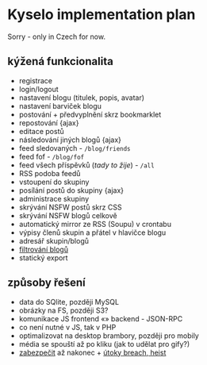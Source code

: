 # Kyselo implementation plan

Sorry - only in Czech for now.

## kýžená funkcionalita

- registrace
- login/logout
- nastavení blogu (titulek, popis, avatar)
- nastavení barviček blogu
- postování + předvyplnění skrz bookmarklet
- repostování {ajax}
- editace postů
- následování jiných blogů {ajax}
- feed sledovaných - `/blog/friends`
- feed fof - `/blog/fof`
- feed všech příspěvků (*tady to žije*) - `/all`
- RSS podoba feedů
- vstoupení do skupiny
- posílání postů do skupiny {ajax}
- administrace skupiny
- skrývání NSFW postů skrz CSS
- skrývání NSFW blogů celkově
- automatický mirror ze RSS (Soupu) v crontabu
- výpisy členů skupin a přátel v hlavičce blogu
- adresář skupin/blogů
- [filtrování blogů](http://didyouknow.soup.io/post/481207241/You-can-easily-filter-your-Soup-and)
- statický export

## způsoby řešení

- data do SQlite, později MySQL
- obrázky na FS, později S3?
- komunikace JS frontend «» backend - JSON-RPC
- co není nutné v JS, tak v PHP
- optimalizovat na desktop brambory, později pro mobily
- média se spouští až po kliku (jak to udělat pro gify?)
- [zabezpečit](http://flourishlib.com/docs/Security) až nakonec + [útoky breach, heist](https://www.fg.cz/cs/deje-se/prolomeni-sifrovaneho-protokolu-https-10930)